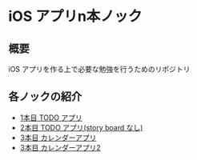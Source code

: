 # iOS アプリn本ノック

## 概要

iOS アプリを作る上で必要な勉強を行うためのリポジトリ

## 各ノックの紹介
* [1本目 TODO アプリ](https://github.com/takuyaohashi/Knock_iOS_app/tree/master/Knock01)
* [2本目 TODO アプリ(story board なし)](https://github.com/takuyaohashi/Knock_iOS_app/tree/master/Knock02)
* [3本目 カレンダーアプリ](https://github.com/takuyaohashi/Knock_iOS_app/tree/master/Knock03)
* [3本目 カレンダーアプリ2](https://github.com/takuyaohashi/Knock_iOS_app/tree/master/Knock04)
